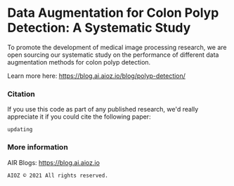 # Data Augmentation for Colon Polyp Detection: A Systematic Study

To promote the development of medical image processing research, we are open sourcing our systematic study on the performance of different data augmentation methods for colon polyp detection.

Learn more here: https://blog.ai.aioz.io/blog/polyp-detection/

### Citation

If you use this code as part of any published research, we'd really appreciate it if you could cite the following paper:

```
updating
```

### More information

AIR Blogs: https://blog.ai.aioz.io

```AIOZ © 2021 All rights reserved.```
